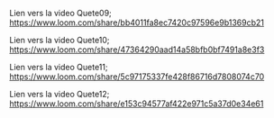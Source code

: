Lien vers la video Quete09;
https://www.loom.com/share/bb4011fa8ec7420c97596e9b1369cb21

Lien vers la video Quete10;
https://www.loom.com/share/47364290aad14a58bfb0bf7491a8e3f3

Lien vers la video Quete11;
https://www.loom.com/share/5c97175337fe428f86716d7808074c70

Lien vers la video Quete12;
https://www.loom.com/share/e153c94577af422e971c5a37d0e34e61

